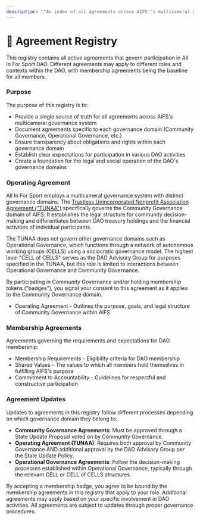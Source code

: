 ```yaml
---
description: '"An index of all agreements across AIFS''s multicameral governance domains."'
---
```


# 🤝 Agreement Registry

This registry contains all active agreements that govern participation in All In For Sport DAO. Different agreements may apply to different roles and contexts within the DAO, with membership agreements being the baseline for all members.

### Purpose

The purpose of this registry is to:

* Provide a single source of truth for all agreements across AIFS's multicameral governance system
* Document agreements specific to each governance domain (Community Governance, Operational Governance, etc.)
* Ensure transparency about obligations and rights within each governance domain
* Establish clear expectations for participation in various DAO activities
* Create a foundation for the legal and social operation of the DAO's governance domains

### Operating Agreement

All In For Sport employs a multicameral governance system with distinct governance domains. The [Trustless Unincorporated Nonprofit Association Agreement ("TUNAA")](https://de.una.ricardian.eth.limo/) specifically governs the Community Governance domain of AIFS. It establishes the legal structure for community decision-making and differentiates between DAO treasury holdings and the financial activities of individual participants.

The TUNAA does not govern other governance domains such as Operational Governance, which functions through a network of autonomous working groups (CELLS) using a sociocratic governance model. The highest level "CELL of CELLS" serves as the DAO Advisory Group for purposes specified in the TUNAA, but this role is limited to interactions between Operational Governance and Community Governance.

By participating in Community Governance and/or holding membership tokens ("badges"), you signal your consent to this agreement as it applies to the Community Governance domain.

* Operating Agreement - Outlines the purpose, goals, and legal structure of Community Governance within AIFS

### Membership Agreements

Agreements governing the requirements and expectations for DAO membership:

* Membership Requirements - Eligibility criteria for DAO membership
* Shared Values - The values to which all members hold themselves in fulfilling AIFS's purpose
* Commitment to Accountability - Guidelines for respectful and constructive participation

### Agreement Updates

Updates to agreements in this registry follow different processes depending on which governance domain they belong to:

* **Community Governance Agreements**: Must be approved through a State Update Proposal voted on by Community Governance.
* **Operating Agreement (TUNAA)**: Requires both approval by Community Governance AND additional approval by the DAO Advisory Group per the State Update Policy.
* **Operational Governance Agreements**: Follow the decision-making processes established within Operational Governance, typically through the relevant CELL or CELL of CELLS structures.

By accepting a membership badge, you agree to be bound by the membership agreements in this registry that apply to your role. Additional agreements may apply based on your specific involvement in DAO activities. All agreements are subject to updates through proper governance procedures.
